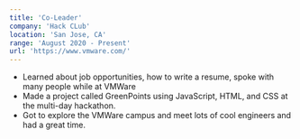 ```yaml
---
title: 'Co-Leader'
company: 'Hack CLub'
location: 'San Jose, CA'
range: 'August 2020 - Present'
url: 'https://www.vmware.com/'
---
```


- Learned about job opportunities, how to write a resume, spoke with many people while at VMWare
- Made a project called GreenPoints using JavaScript, HTML, and CSS at the multi-day hackathon.
- Got to explore the VMWare campus and meet lots of cool engineers and had a great time.

